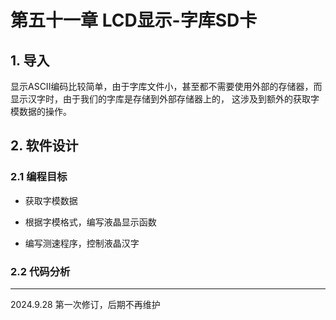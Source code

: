 # 第五十一章 LCD显示-字库SD卡

## 1. 导入

显示ASCII编码比较简单，由于字库文件小，甚至都不需要使用外部的存储器，而显示汉字时，由于我们的字库是存储到外部存储器上的， 这涉及到额外的获取字模数据的操作。

## 2. 软件设计

### 2.1 编程目标

- 获取字模数据

- 根据字模格式，编写液晶显示函数

- 编写测速程序，控制液晶汉字

### 2.2 代码分析

---

2024.9.28 第一次修订，后期不再维护
